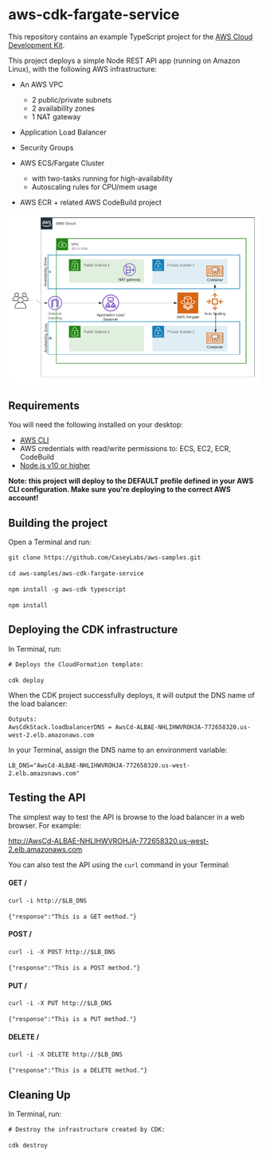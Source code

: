 # aws-cdk-fargate-service

This repository contains an example TypeScript project for the [AWS Cloud Development Kit](https://github.com/awslabs/aws-cdk).

This project deploys a simple Node REST API app (running on Amazon Linux), with the following AWS infrastructure:

- An AWS VPC
    - 2 public/private subnets
    - 2 availability zones
    - 1 NAT gateway

- Application Load Balancer

- Security Groups

- AWS ECS/Fargate Cluster
     - with two-tasks running for high-availability
     - Autoscaling rules for CPU/mem usage

- AWS ECR + related AWS CodeBuild project

![Netork Diagram](https://github.com/CaseyLabs/aws-samples/blob/master/aws-cdk-fargate-service/image.png)


## Requirements

You will need the following installed on your desktop:

- <a href="https://aws.amazon.com/cli/">AWS CLI</a>
- AWS credentials with read/write permissions to: ECS, EC2, ECR, CodeBuild
- <a href="https://nodejs.org/en/download/">Node.js v10 or higher</a>


**Note: this project will deploy to the DEFAULT profile defined in your AWS CLI configuration. Make sure you're deploying to the correct AWS account!**


## Building the project

Open a Terminal and run:

```
git clone https://github.com/CaseyLabs/aws-samples.git

cd aws-samples/aws-cdk-fargate-service

npm install -g aws-cdk typescript

npm install
```

## Deploying the CDK infrastructure

In Terminal, run:

```
# Deploys the CloudFormation template:

cdk deploy  
```

When the CDK project successfully deploys, it will output the DNS name of the load balancer:

```
Outputs:
AwsCdkStack.loadbalancerDNS = AwsCd-ALBAE-NHLIHWVROHJA-772658320.us-west-2.elb.amazonaws.com
```

In your Terminal, assign the DNS name to an environment variable:

```
LB_DNS="AwsCd-ALBAE-NHLIHWVROHJA-772658320.us-west-2.elb.amazonaws.com"
```

## Testing the API

The simplest way to test the API is browse to the load balancer in a web browser. For example:

http://AwsCd-ALBAE-NHLIHWVROHJA-772658320.us-west-2.elb.amazonaws.com

You can also test the API using the `curl` command in your Terminal:

#### GET /

```
curl -i http://$LB_DNS

{"response":"This is a GET method."}

```


#### POST /

```
curl -i -X POST http://$LB_DNS

{"response":"This is a POST method."}
```

#### PUT /

```
curl -i -X PUT http://$LB_DNS

{"response":"This is a PUT method."}
```

#### DELETE /

```
curl -i -X DELETE http://$LB_DNS

{"response":"This is a DELETE method."}
```


## Cleaning Up

In Terminal, run:

```
# Destroy the infrastructure created by CDK:

cdk destroy  
```
